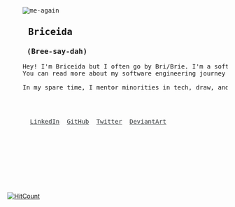


<html charset="utf-8" class="gr__localhost"><head> <link type="text/css" href="main.css"> <meta name="msapplication-TileColor" content="#ffffff"> <meta name="theme-color" content="#ffffff"> <meta name="viewport" content="width=device-width"> <link rel="stylesheet" href="https://maxcdn.bootstrapcdn.com/bootstrap/4.2.1/css/bootstrap.min.css" integrity="sha384-GJzZqFGwb1QTTN6wy59ffF1BuGJpLSa9DkKMp0DgiMDm4iYMj70gZWKYbI706tWS" crossorigin="anonymous">  <link href="main.css" rel="stylesheet"></head> 
 <body class="dark-mode vsc-initialized" data-gr-c-s-loaded="true">
  
  
<pre class="tab" style="margin-left: 2.5em;padding: 0 7em 2em 0;border-width: 2px;">

  
  <div id="app"><div><div class="navbar card1"></a><div class="mr-auto nav" id="bg"></div></div><section id="aboutme"><div class="row first-section"><div class="col-xs-1 col-md-1"></div><div class="col-xs-9 col-md-5 brd"><img class="img-fluid card2" src="https://media.giphy.com/media/8OJdqYqN1Nii3UTD6l/giphy.gif" alt="me-again"></div><div class="col-xs-4 col-md-5 text-center"><h2> Briceida </h2><h3> (Bree-say-dah) </h3><p>Hey! I'm Briceida but I often go by Bri/Brie. I'm a software developer in San Francisco.
You can read more about my software engineering journey <a href="https://medium.com/engineers-optimizely/from-security-guard-to-backend-engineer-how-the-i-own-it-scholarship-changed-my-life-ebf1d370ffc3"> <i style="color: rgb(101, 23, 184);">here.</i> </a><br><br>In my spare time, I mentor minorities in tech, draw, and paint miniatures.<div class="social-media">
  
  
  <a class="btn btn1" href="https://www.linkedin.com/in/briceida-mariscal/" target="_blank" style="color: rgb(53, 57, 60);">LinkedIn</a>  <a class="btn btn1" href="https://www.github.com/BMariscal/" target="_blank" style="color: rgb(53, 57, 60);">GitHub</a>  <a class="btn btn1" href="https://twitter.com/briceidamars" target="_blank" style="color: rgb(53, 57, 60);">Twitter</a>  <a class="btn btn1" href="https://deviantart.com/bmariscal/" target="_blank" style="color: rgb(53, 57, 60);">DeviantArt</a>
  
 
  </span>

  </div></div></div>
    </pre> 
 
  </body></html>


[![HitCount](http://hits.dwyl.com/BMariscal/BMariscal.svg)](http://hits.dwyl.com/BMariscal/BMariscal)



